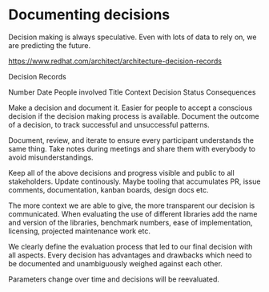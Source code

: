 # Documenting decisions

Decision making is always speculative. Even with lots of data to rely on, we are predicting the future.

https://www.redhat.com/architect/architecture-decision-records

Decision Records

Number
Date
People involved
Title
Context
Decision
Status
Consequences

Make a decision and document it. Easier for people to accept a conscious decision if the decision making process is available.
Document the outcome of a decision, to track successful and unsuccessful patterns.

Document, review, and iterate to ensure every participant understands the same thing. Take notes during meetings and share them with everybody to avoid misunderstandings.

Keep all of the above decisions and progress visible and public to all stakeholders. Update continously. Maybe tooling that accumulates PR, issue comments, documentation, kanban boards, design docs etc.

The more context we are able to give, the more transparent our decision is communicated. When evaluating the use of different libraries add the name and version of the libraries, benchmark numbers, ease of implementation, licensing, projected maintenance work etc.

We clearly define the evaluation process that led to our final decision with all aspects. Every decision has advantages and drawbacks which need to be documented and unambiguously weighed against each other.

Parameters change over time and decisions will be reevaluated.
